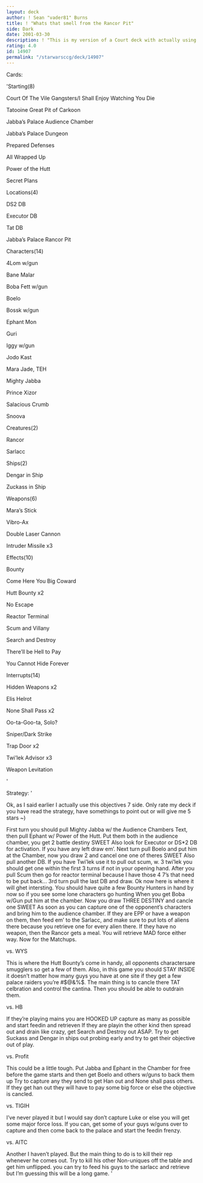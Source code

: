 ```yaml
---
layout: deck
author: ! Sean "vader81" Burns
title: ! "Whats that smell from the Rancor Pit"
side: Dark
date: 2001-03-30
description: ! "This is my version of a Court deck with actually using the objective that’s right I like to have my creatures eat people. ENJOY"
rating: 4.0
id: 14907
permalink: "/starwarsccg/deck/14907"
---
```

Cards: 

'Starting(8)

Court Of The Vile Gangsters/I Shall Enjoy Watching You Die

Tatooine Great Pit of Carkoon

Jabba’s Palace Audience Chamber

Jabba’s Palace Dungeon

Prepared Defenses

All Wrapped Up

Power of the Hutt

Secret Plans


Locations(4)

DS2 DB

Executor DB

Tat DB

Jabba’s Palace Rancor Pit


Characters(14)

4Lom w/gun

Bane Malar

Boba Fett w/gun

Boelo

Bossk w/gun

Ephant Mon

Guri

Iggy w/gun

Jodo Kast

Mara Jade, TEH

Mighty Jabba

Prince Xizor

Salacious Crumb

Snoova


Creatures(2)

Rancor

Sarlacc


Ships(2)

Dengar in Ship

Zuckass in Ship


Weapons(6)

Mara’s Stick

Vibro-Ax

Double Laser Cannon

Intruder Missile x3


Effects(10)

Bounty

Come Here You Big Coward

Hutt Bounty x2

No Escape

Reactor Terminal

Scum and Villany

Search and Destroy

There’ll be Hell to Pay

You Cannot Hide Forever


Interrupts(14)

Hidden Weapons x2

Elis Helrot

None Shall Pass x2

Oo-ta-Goo-ta, Solo?

Sniper/Dark Strike

Trap Door x2

Twi’lek Advisor x3

Weapon Levitation



'

Strategy: '

Ok, as I said earlier I actually use this objectives 7 side. Only rate my deck if you have read the strategy, have somethings to point out or will give me 5 stars ~)


First turn you should pull Mighty Jabba w/ the Audience Chambers Text, then pull Ephant w/ Power of the Hutt. Put them both in the audience chamber, you get 2 battle destiny SWEET Also look for Executor or DS*2 DB for activation. If you have any left draw em’. Next turn pull Boelo and put him at the Chamber, now you draw 2 and cancel one one of theres SWEET Also pull another DB. If you have Twi’lek use it to pull out scum, w. 3 twi’lek you should get one within the first 3 turns if not in your opening hand. After you pull Scum then go for reactor terminal because I have those 4 7’s that need to be put back... 3rd turn pull the last DB and draw. Ok now here is where it will ghet intersting. You should have quite a few Bounty Hunters in hand by now so if you see some lone characters go hunting When you get Boba w/Gun put him at the chamber. Now you draw THREE DESTINY and cancle one SWEET As soon as you can capture one of the opponent’s characters and bring him to the audience chamber. If they are EPP or have a weapon on them, then feed em’ to the Sarlacc, and make sure to put lots of aliens there because you retrieve one for every alien there. If they have no weapon, then the Rancor gets a meal. You will retrieve MAD force either way. Now for the Matchups.


vs. WYS

This is where the Hutt Bounty’s come in handy, all opponents charactersare smugglers so get a few of them. Also, in this game you should STAY INSIDE it doesn’t matter how many guys you have at one site if they get a few palace raiders you’re #$@&%$. The main thing is to cancle there TAT celbration and control the cantina. Then you should be able to outdrain them.


vs. HB

If they’re playing mains you are HOOKED UP capture as many as possible and start feedin and retrieven If they are playin the other kind then spread out and drain like crazy, get Search and Destroy out ASAP. Try to get Suckass and Dengar in ships out probing early and try to get their objective out of play. 


vs. Profit

This could be a little tough. Put Jabba and Ephant in the Chamber for free before the game starts and then get Boelo and others w/guns to back them up Try to capture any they send to get Han out and None shall pass others. If they get han out they will have to pay some big force or else the objective is cancled.


vs. TIGIH

I’ve never played it but I would say don’t capture Luke or else you will get some major force loss. If you can, get some of your guys w/guns over to capture and then come back to the palace and start the feedin frenzy.


vs. AITC

Another I haven’t played. But the main thing to do is to kill their rep whenever he comes out. Try to kill his other Non-uniques off the table and get him unflipped. you can try to feed his guys to the sarlacc and retrieve but I’m guessing this will be a long game.   '
